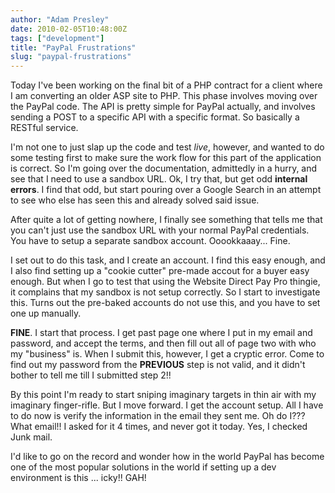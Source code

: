 ```yaml
---
author: "Adam Presley"
date: 2010-02-05T10:48:00Z
tags: ["development"]
title: "PayPal Frustrations"
slug: "paypal-frustrations"
---
```


Today I've been working on the final bit of a PHP contract for a client
where I am converting an older ASP site to PHP. This phase involves
moving over the PayPal code. The API is pretty simple for PayPal
actually, and involves sending a POST to a specific API with a specific
format. So basically a RESTful service.

I'm not one to just slap up the code and test *live*, however, and
wanted to do some testing first to make sure the work flow for this part
of the application is correct. So I'm going over the documentation,
admittedly in a hurry, and see that I need to use a sandbox URL. Ok, I
try that, but get odd **internal errors**. I find that odd, but
start pouring over a Google Search in an attempt to see who else has
seen this and already solved said issue.

After quite a lot of getting nowhere, I finally see something that tells
me that you can't just use the sandbox URL with your normal PayPal
credentials. You have to setup a separate sandbox account. Ooookkaaay...
Fine.

I set out to do this task, and I create an account. I find this easy
enough, and I also find setting up a "cookie cutter" pre-made accout for
a buyer easy enough. But when I go to test that using the Website Direct
Pay Pro thingie, it complains that my sandbox is not setup correctly. So
I start to investigate this. Turns out the pre-baked accounts do not use
this, and you have to set one up manually.

**FINE**. I start that process. I get past page one where I put in
my email and password, and accept the terms, and then fill out all of
page two with who my "business" is. When I submit this, however, I get a
cryptic error. Come to find out my password from the **PREVIOUS**
step is not valid, and it didn't bother to tell me till I submitted step
2!!

By this point I'm ready to start sniping imaginary targets in thin air
with my imaginary finger-rifle. But I move forward. I get the account
setup. All I have to do now is verify the information in the email they
sent me. Oh do I??? What email!! I asked for it 4 times, and never got
it today. Yes, I checked Junk mail.

I'd like to go on the record and wonder how in the world PayPal has
become one of the most popular solutions in the world if setting up a
dev environment is this ... icky!! GAH!
